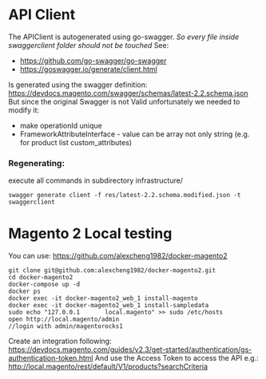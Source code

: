 
# API Client

The APIClient is autogenerated using go-swagger.
*So every file inside swaggerclient folder should not be touched*
See:
 - https://github.com/go-swagger/go-swagger
 - https://goswagger.io/generate/client.html
 
Is generated using the swagger definition: https://devdocs.magento.com/swagger/schemas/latest-2.2.schema.json
But since the original Swagger is not Valid unfortunately we needed to modify it:
* make operationId unique
* FrameworkAttributeInterface - value can be array not only string (e.g. for product list custom_attributes)


### Regenerating:
execute all commands in subdirectory infrastructure/
```
swagger generate client -f res/latest-2.2.schema.modified.json -t swaggerclient
```


# Magento 2 Local testing

You can use:
https://github.com/alexcheng1982/docker-magento2

```
git clone git@github.com:alexcheng1982/docker-magento2.git
cd docker-magento2
docker-compose up -d
docker ps
docker exec -it docker-magento2_web_1 install-magento
docker exec -it docker-magento2_web_1 install-sampledata
sudo echo "127.0.0.1       local.magento" >> sudo /etc/hosts
open http://local.magento/admin
//login with admin/magentorocks1
```

Create an integration following: https://devdocs.magento.com/guides/v2.3/get-started/authentication/gs-authentication-token.html
And use the Access Token to access the API
e.g.: http://local.magento/rest/default/V1/products?searchCriteria

